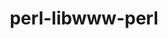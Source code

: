 ---
title: "perl-libwww-perl"
layout: cache
categories: [package, develop]
meta: {"versions": ["6.68"], "compilers": ["gcc@=7.3.1"], "oss": ["amzn2"], "platforms": ["linux"], "targets": ["aarch64", "neoverse_n1", "x86_64_v3"], "stacks": ["aws-ahug", "aws-ahug-aarch64", "root"], "num_specs": 9, "num_specs_by_stack": {"root": 9, "aws-ahug-aarch64": 8, "aws-ahug": 1}}
spec_details: [{"hash": "tnnnpbvwozbxr3oanpsknrttkddeu6r2", "compiler": "gcc@=7.3.1", "versions": ["6.68"], "os": "amzn2", "platform": "linux", "target": "aarch64", "variants": ["build_system=perl"], "stacks": ["root", "aws-ahug-aarch64"], "size": "-", "tarball": "https://binaries.spack.io/develop/build_cache/linux-amzn2-aarch64/gcc-7.3.1/perl-libwww-perl-6.68/linux-amzn2-aarch64-gcc-7.3.1-perl-libwww-perl-6.68-tnnnpbvwozbxr3oanpsknrttkddeu6r2.spack"}, {"hash": "xligedbpv53z6qhqvtuf5abzrpu7247c", "compiler": "gcc@=7.3.1", "versions": ["6.68"], "os": "amzn2", "platform": "linux", "target": "aarch64", "variants": ["build_system=perl"], "stacks": ["root", "aws-ahug-aarch64"], "size": "-", "tarball": "https://binaries.spack.io/develop/build_cache/linux-amzn2-aarch64/gcc-7.3.1/perl-libwww-perl-6.68/linux-amzn2-aarch64-gcc-7.3.1-perl-libwww-perl-6.68-xligedbpv53z6qhqvtuf5abzrpu7247c.spack"}, {"hash": "5o6aaxcqrrdfrxryevnctvy3ed76rppv", "compiler": "gcc@=7.3.1", "versions": ["6.68"], "os": "amzn2", "platform": "linux", "target": "aarch64", "variants": ["build_system=perl"], "stacks": ["root", "aws-ahug-aarch64"], "size": "-", "tarball": "https://binaries.spack.io/develop/build_cache/linux-amzn2-aarch64/gcc-7.3.1/perl-libwww-perl-6.68/linux-amzn2-aarch64-gcc-7.3.1-perl-libwww-perl-6.68-5o6aaxcqrrdfrxryevnctvy3ed76rppv.spack"}, {"hash": "gac3okx64tg7xokdxpuzcklyvcgolujx", "compiler": "gcc@=7.3.1", "versions": ["6.68"], "os": "amzn2", "platform": "linux", "target": "aarch64", "variants": ["build_system=perl"], "stacks": ["root", "aws-ahug-aarch64"], "size": "-", "tarball": "https://binaries.spack.io/develop/build_cache/linux-amzn2-aarch64/gcc-7.3.1/perl-libwww-perl-6.68/linux-amzn2-aarch64-gcc-7.3.1-perl-libwww-perl-6.68-gac3okx64tg7xokdxpuzcklyvcgolujx.spack"}, {"hash": "p5ret4pjsfbwbjobculy6z5xmvkypx2i", "compiler": "gcc@=7.3.1", "versions": ["6.68"], "os": "amzn2", "platform": "linux", "target": "neoverse_n1", "variants": ["build_system=perl"], "stacks": ["root", "aws-ahug-aarch64"], "size": "-", "tarball": "https://binaries.spack.io/develop/build_cache/linux-amzn2-neoverse_n1/gcc-7.3.1/perl-libwww-perl-6.68/linux-amzn2-neoverse_n1-gcc-7.3.1-perl-libwww-perl-6.68-p5ret4pjsfbwbjobculy6z5xmvkypx2i.spack"}, {"hash": "r3v24wkn75frqpazuvwhtd3jfakrg5ii", "compiler": "gcc@=7.3.1", "versions": ["6.68"], "os": "amzn2", "platform": "linux", "target": "neoverse_n1", "variants": ["build_system=perl"], "stacks": ["root", "aws-ahug-aarch64"], "size": "-", "tarball": "https://binaries.spack.io/develop/build_cache/linux-amzn2-neoverse_n1/gcc-7.3.1/perl-libwww-perl-6.68/linux-amzn2-neoverse_n1-gcc-7.3.1-perl-libwww-perl-6.68-r3v24wkn75frqpazuvwhtd3jfakrg5ii.spack"}, {"hash": "zivcotmuewnzk25fph5mribfmg6jurdn", "compiler": "gcc@=7.3.1", "versions": ["6.68"], "os": "amzn2", "platform": "linux", "target": "neoverse_n1", "variants": ["build_system=perl"], "stacks": ["root", "aws-ahug-aarch64"], "size": "-", "tarball": "https://binaries.spack.io/develop/build_cache/linux-amzn2-neoverse_n1/gcc-7.3.1/perl-libwww-perl-6.68/linux-amzn2-neoverse_n1-gcc-7.3.1-perl-libwww-perl-6.68-zivcotmuewnzk25fph5mribfmg6jurdn.spack"}, {"hash": "yn4nel4qob64xw6nl7ac4bqogi4burou", "compiler": "gcc@=7.3.1", "versions": ["6.68"], "os": "amzn2", "platform": "linux", "target": "neoverse_n1", "variants": ["build_system=perl"], "stacks": ["root", "aws-ahug-aarch64"], "size": "-", "tarball": "https://binaries.spack.io/develop/build_cache/linux-amzn2-neoverse_n1/gcc-7.3.1/perl-libwww-perl-6.68/linux-amzn2-neoverse_n1-gcc-7.3.1-perl-libwww-perl-6.68-yn4nel4qob64xw6nl7ac4bqogi4burou.spack"}, {"hash": "iojnysrdiqdmnbcxlgfh5i6jwqo2sk24", "compiler": "gcc@=7.3.1", "versions": ["6.68"], "os": "amzn2", "platform": "linux", "target": "x86_64_v3", "variants": ["build_system=perl"], "stacks": ["aws-ahug", "root"], "size": "-", "tarball": "https://binaries.spack.io/develop/build_cache/linux-amzn2-x86_64_v3/gcc-7.3.1/perl-libwww-perl-6.68/linux-amzn2-x86_64_v3-gcc-7.3.1-perl-libwww-perl-6.68-iojnysrdiqdmnbcxlgfh5i6jwqo2sk24.spack"}]
---